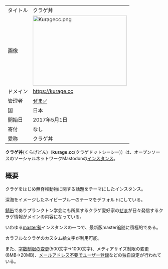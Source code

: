 <div>

|          |                                                                                                                                                                                                            |
|----------|------------------------------------------------------------------------------------------------------------------------------------------------------------------------------------------------------------|
| タイトル | クラゲ丼                                                                                                                                                                                                   |
| 画像     | [<img src="/images/thumb/d/dc/Kuragecc.png/300px-Kuragecc.png" srcset="/images/d/dc/Kuragecc.png 1.5x" width="300" height="222" alt="Kuragecc.png" />](/%E3%83%95%E3%82%A1%E3%82%A4%E3%83%AB:Kuragecc.png) |
| ドメイン | <a href="https://kurage.cc" rel="nofollow">https://kurage.cc</a>                                                                                                                                           |
| 管理者   | <a href="https://kurage.cc/@yi0713" rel="nofollow">ぜま✅</a>                                                                                                                                              |
| 国       | 日本                                                                                                                                                                                                       |
| 開始日   | 2017年5月1日                                                                                                                                                                                               |
| 寄付     | なし                                                                                                                                                                                                       |
| 愛称     | クラゲ丼                                                                                                                                                                                                   |

**クラゲ丼**(くらげどん)（**kurage.cc**(クラゲドットシーシー)）は、オープンソースのソーシャルネットワークMastodonの[インスタンス](/%E3%82%A4%E3%83%B3%E3%82%B9%E3%82%BF%E3%83%B3%E3%82%B9 "インスタンス")。

## 概要

クラゲをはじめ無脊椎動物に関する話題をテーマにしたインスタンス。

深海をイメージしたネイビーブルーのテーマをデフォルトにしている。

[鯖缶](/%E9%AF%96%E7%BC%B6 "鯖缶")でありプランクトン学会にも所属するクラゲ愛好家の<a href="https://kurage.cc/@yi0713" rel="nofollow">ぜま</a>が日々発信するクラゲ情報がメインの内容になっている。

いわゆる[master勢](/Master%E5%8B%A2 "Master勢")インスタンスの一つで、最新版master追随に積極的である。

カラフルなクラゲのカスタム絵文字が利用可能。

また、[字数制限の変更](/%E5%AD%97%E6%95%B0%E5%88%B6%E9%99%90%E3%81%AE%E5%A4%89%E6%9B%B4 "字数制限の変更")(500文字→1000文字)、メディアサイズ制限の変更(8MB→20MB)、[メールアドレス不要でユーザー登録](/%E3%83%A1%E3%83%BC%E3%83%AB%E3%82%A2%E3%83%89%E3%83%AC%E3%82%B9%E4%B8%8D%E8%A6%81%E3%81%A7%E3%83%A6%E3%83%BC%E3%82%B6%E3%83%BC%E7%99%BB%E9%8C%B2 "メールアドレス不要でユーザー登録")などの独自設定が行われている。

</div>
